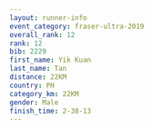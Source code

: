 ```yaml
---
layout: runner-info 
event_category: fraser-ultra-2019 
overall_rank: 12
rank: 12
bib: 2229
first_name: Yik Kuan
last_name: Tan
distance: 22KM
country: PH
category_km: 22KM
gender: Male
finish_time: 2-38-13
---
```

